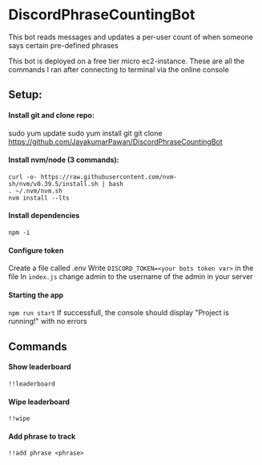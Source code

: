 # DiscordPhraseCountingBot
This bot reads messages and updates a per-user count of when someone says certain pre-defined phrases

This bot is deployed on a free tier micro ec2-instance. These are all the commands I ran after connecting to terminal via the online console
## Setup:
#### Install git and clone repo:
sudo yum update
sudo yum install git
git clone https://github.com/JayakumarPawan/DiscordPhraseCountingBot


#### Install nvm/node (3 commands):
```
curl -o- https://raw.githubusercontent.com/nvm-sh/nvm/v0.39.5/install.sh | bash
. ~/.nvm/nvm.sh
nvm install --lts
```

#### Install dependencies
``npm -i``

#### Configure token
Create a file called .env
Write ``DISCORD_TOKEN=<your bots token var>`` in the file
In ``index.js`` change admin to the username of the admin in your server


#### Starting the app
``npm run start``
If successfull, the console should display "Project is running!" with no errors

## Commands

#### Show leaderboard
``!!leaderboard``

#### Wipe leaderboard
``!!wipe``

#### Add phrase to track
``!!add phrase <phrase>``
